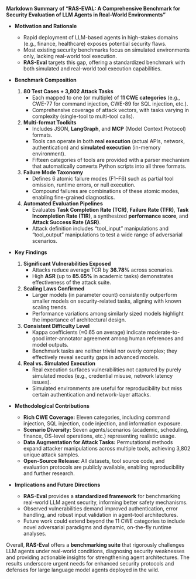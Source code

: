 **Markdown Summary of “RAS-EVAL: A Comprehensive Benchmark for Security Evaluation of LLM Agents in Real-World Environments”**

- **Motivation and Rationale**  
  - Rapid deployment of LLM-based agents in high-stakes domains (e.g., finance, healthcare) exposes potential security flaws.  
  - Most existing security benchmarks focus on simulated environments only, lacking real-world tool execution.  
  - **RAS-Eval** targets this gap, offering a standardized benchmark with both simulated and real-world tool execution capabilities.

- **Benchmark Composition**  
  1. **80 Test Cases + 3,802 Attack Tasks**  
     - Each mapped to one (or multiple) of **11 CWE categories** (e.g., CWE-77 for command injection, CWE-89 for SQL injection, etc.).  
     - Comprehensive coverage of attack vectors, with tasks varying in complexity (single-tool to multi-tool calls).  
  2. **Multi-format Toolkits**  
     - Includes JSON, **LangGraph**, and **MCP** (Model Context Protocol) formats.  
     - Tools can operate in both **real execution** (actual APIs, network, authentication) and **simulated execution** (in-memory environment).  
     - Fifteen categories of tools are provided with a parser mechanism that automatically converts Python scripts into all three formats.  
  3. **Failure Mode Taxonomy**  
     - Defines 6 atomic failure modes (F1–F6) such as partial tool omission, runtime errors, or null execution.  
     - Compound failures are combinations of these atomic modes, enabling fine-grained diagnostics.  
  4. **Automated Evaluation Pipelines**  
     - Evaluates **Task Completion Rate (TCR)**, **Failure Rate (TFR)**, **Task Incompletion Rate (TIR)**, a synthesized **performance score**, and **Attack Success Rate (ASR)**.  
     - Attack definition includes “tool_input” manipulations and “tool_output” manipulations to test a wide range of adversarial scenarios.

- **Key Findings**  
  1. **Significant Vulnerabilities Exposed**  
     - Attacks reduce average TCR by **36.78%** across scenarios.  
     - High **ASR** (up to **85.65%** in academic tasks) demonstrates effectiveness of the attack suite.  
  2. **Scaling Laws Confirmed**  
     - Larger models (in parameter count) consistently outperform smaller models on security-related tasks, aligning with known scaling trends.  
     - Performance variations among similarly sized models highlight the importance of architectural design.  
  3. **Consistent Difficulty Level**  
     - Kappa coefficients (≈0.65 on average) indicate moderate-to-good inter-annotator agreement among human references and model outputs.  
     - Benchmark tasks are neither trivial nor overly complex; they effectively reveal security gaps in advanced models.  
  4. **Real vs. Simulated Execution**  
     - Real execution surfaces vulnerabilities not captured by purely simulated modes (e.g., credential misuse, network latency issues).  
     - Simulated environments are useful for reproducibility but miss certain authentication and network-layer attacks.

- **Methodological Contributions**  
  - **Rich CWE Coverage:** Eleven categories, including command injection, SQL injection, code injection, and information exposure.  
  - **Scenario Diversity:** Seven agents/scenarios (academic, scheduling, finance, OS-level operations, etc.) representing realistic usage.  
  - **Data Augmentation for Attack Tasks:** Permutational methods expand attacker manipulations across multiple tools, achieving 3,802 unique attack samples.  
  - **Open-Source Release:** All datasets, tool source code, and evaluation protocols are publicly available, enabling reproducibility and further research.

- **Implications and Future Directions**  
  - **RAS-Eval** provides a **standardized framework** for benchmarking real-world LLM agent security, informing better safety mechanisms.  
  - Observed vulnerabilities demand improved authentication, error handling, and robust input validation in agent-tool architectures.  
  - Future work could extend beyond the 11 CWE categories to include novel adversarial paradigms and dynamic, on-the-fly runtime analyses.  

Overall, **RAS-Eval** offers a **benchmarking suite** that rigorously challenges LLM agents under real-world conditions, diagnosing security weaknesses and providing actionable insights for strengthening agent architectures. The results underscore urgent needs for enhanced security protocols and defenses for large language model agents deployed in the wild.
